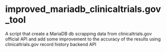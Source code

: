 # improved_mariadb_clinicaltrials.gov_tool
A script that create a MariaDB db scrapping data from clinicaltrials.gov official API and add some improvement to the accuracy of the results using clinicaltrials.gov record history backend API
